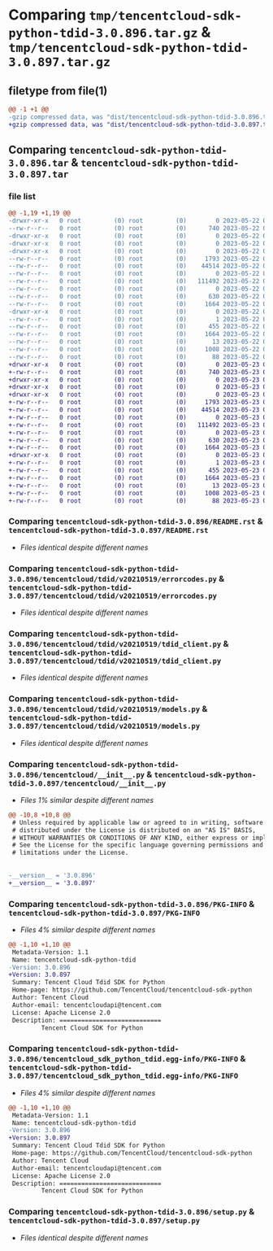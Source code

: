 # Comparing `tmp/tencentcloud-sdk-python-tdid-3.0.896.tar.gz` & `tmp/tencentcloud-sdk-python-tdid-3.0.897.tar.gz`

## filetype from file(1)

```diff
@@ -1 +1 @@
-gzip compressed data, was "dist/tencentcloud-sdk-python-tdid-3.0.896.tar", last modified: Mon May 22 00:33:55 2023, max compression
+gzip compressed data, was "dist/tencentcloud-sdk-python-tdid-3.0.897.tar", last modified: Tue May 23 02:32:45 2023, max compression
```

## Comparing `tencentcloud-sdk-python-tdid-3.0.896.tar` & `tencentcloud-sdk-python-tdid-3.0.897.tar`

### file list

```diff
@@ -1,19 +1,19 @@
-drwxr-xr-x   0 root         (0) root         (0)        0 2023-05-22 00:33:55.000000 tencentcloud-sdk-python-tdid-3.0.896/
--rw-r--r--   0 root         (0) root         (0)      740 2023-05-22 00:33:55.000000 tencentcloud-sdk-python-tdid-3.0.896/README.rst
-drwxr-xr-x   0 root         (0) root         (0)        0 2023-05-22 00:33:55.000000 tencentcloud-sdk-python-tdid-3.0.896/tencentcloud/
-drwxr-xr-x   0 root         (0) root         (0)        0 2023-05-22 00:33:55.000000 tencentcloud-sdk-python-tdid-3.0.896/tencentcloud/tdid/
-drwxr-xr-x   0 root         (0) root         (0)        0 2023-05-22 00:33:55.000000 tencentcloud-sdk-python-tdid-3.0.896/tencentcloud/tdid/v20210519/
--rw-r--r--   0 root         (0) root         (0)     1793 2023-05-22 00:33:55.000000 tencentcloud-sdk-python-tdid-3.0.896/tencentcloud/tdid/v20210519/errorcodes.py
--rw-r--r--   0 root         (0) root         (0)    44514 2023-05-22 00:33:55.000000 tencentcloud-sdk-python-tdid-3.0.896/tencentcloud/tdid/v20210519/tdid_client.py
--rw-r--r--   0 root         (0) root         (0)        0 2023-05-22 00:33:55.000000 tencentcloud-sdk-python-tdid-3.0.896/tencentcloud/tdid/v20210519/__init__.py
--rw-r--r--   0 root         (0) root         (0)   111492 2023-05-22 00:33:55.000000 tencentcloud-sdk-python-tdid-3.0.896/tencentcloud/tdid/v20210519/models.py
--rw-r--r--   0 root         (0) root         (0)        0 2023-05-22 00:33:55.000000 tencentcloud-sdk-python-tdid-3.0.896/tencentcloud/tdid/__init__.py
--rw-r--r--   0 root         (0) root         (0)      630 2023-05-22 00:33:55.000000 tencentcloud-sdk-python-tdid-3.0.896/tencentcloud/__init__.py
--rw-r--r--   0 root         (0) root         (0)     1664 2023-05-22 00:33:55.000000 tencentcloud-sdk-python-tdid-3.0.896/PKG-INFO
-drwxr-xr-x   0 root         (0) root         (0)        0 2023-05-22 00:33:55.000000 tencentcloud-sdk-python-tdid-3.0.896/tencentcloud_sdk_python_tdid.egg-info/
--rw-r--r--   0 root         (0) root         (0)        1 2023-05-22 00:33:55.000000 tencentcloud-sdk-python-tdid-3.0.896/tencentcloud_sdk_python_tdid.egg-info/dependency_links.txt
--rw-r--r--   0 root         (0) root         (0)      455 2023-05-22 00:33:55.000000 tencentcloud-sdk-python-tdid-3.0.896/tencentcloud_sdk_python_tdid.egg-info/SOURCES.txt
--rw-r--r--   0 root         (0) root         (0)     1664 2023-05-22 00:33:55.000000 tencentcloud-sdk-python-tdid-3.0.896/tencentcloud_sdk_python_tdid.egg-info/PKG-INFO
--rw-r--r--   0 root         (0) root         (0)       13 2023-05-22 00:33:55.000000 tencentcloud-sdk-python-tdid-3.0.896/tencentcloud_sdk_python_tdid.egg-info/top_level.txt
--rw-r--r--   0 root         (0) root         (0)     1008 2023-05-22 00:33:55.000000 tencentcloud-sdk-python-tdid-3.0.896/setup.py
--rw-r--r--   0 root         (0) root         (0)       88 2023-05-22 00:33:55.000000 tencentcloud-sdk-python-tdid-3.0.896/setup.cfg
+drwxr-xr-x   0 root         (0) root         (0)        0 2023-05-23 02:32:45.000000 tencentcloud-sdk-python-tdid-3.0.897/
+-rw-r--r--   0 root         (0) root         (0)      740 2023-05-23 02:32:45.000000 tencentcloud-sdk-python-tdid-3.0.897/README.rst
+drwxr-xr-x   0 root         (0) root         (0)        0 2023-05-23 02:32:45.000000 tencentcloud-sdk-python-tdid-3.0.897/tencentcloud/
+drwxr-xr-x   0 root         (0) root         (0)        0 2023-05-23 02:32:45.000000 tencentcloud-sdk-python-tdid-3.0.897/tencentcloud/tdid/
+drwxr-xr-x   0 root         (0) root         (0)        0 2023-05-23 02:32:45.000000 tencentcloud-sdk-python-tdid-3.0.897/tencentcloud/tdid/v20210519/
+-rw-r--r--   0 root         (0) root         (0)     1793 2023-05-23 02:32:45.000000 tencentcloud-sdk-python-tdid-3.0.897/tencentcloud/tdid/v20210519/errorcodes.py
+-rw-r--r--   0 root         (0) root         (0)    44514 2023-05-23 02:32:45.000000 tencentcloud-sdk-python-tdid-3.0.897/tencentcloud/tdid/v20210519/tdid_client.py
+-rw-r--r--   0 root         (0) root         (0)        0 2023-05-23 02:32:45.000000 tencentcloud-sdk-python-tdid-3.0.897/tencentcloud/tdid/v20210519/__init__.py
+-rw-r--r--   0 root         (0) root         (0)   111492 2023-05-23 02:32:45.000000 tencentcloud-sdk-python-tdid-3.0.897/tencentcloud/tdid/v20210519/models.py
+-rw-r--r--   0 root         (0) root         (0)        0 2023-05-23 02:32:45.000000 tencentcloud-sdk-python-tdid-3.0.897/tencentcloud/tdid/__init__.py
+-rw-r--r--   0 root         (0) root         (0)      630 2023-05-23 02:32:45.000000 tencentcloud-sdk-python-tdid-3.0.897/tencentcloud/__init__.py
+-rw-r--r--   0 root         (0) root         (0)     1664 2023-05-23 02:32:45.000000 tencentcloud-sdk-python-tdid-3.0.897/PKG-INFO
+drwxr-xr-x   0 root         (0) root         (0)        0 2023-05-23 02:32:45.000000 tencentcloud-sdk-python-tdid-3.0.897/tencentcloud_sdk_python_tdid.egg-info/
+-rw-r--r--   0 root         (0) root         (0)        1 2023-05-23 02:32:45.000000 tencentcloud-sdk-python-tdid-3.0.897/tencentcloud_sdk_python_tdid.egg-info/dependency_links.txt
+-rw-r--r--   0 root         (0) root         (0)      455 2023-05-23 02:32:45.000000 tencentcloud-sdk-python-tdid-3.0.897/tencentcloud_sdk_python_tdid.egg-info/SOURCES.txt
+-rw-r--r--   0 root         (0) root         (0)     1664 2023-05-23 02:32:45.000000 tencentcloud-sdk-python-tdid-3.0.897/tencentcloud_sdk_python_tdid.egg-info/PKG-INFO
+-rw-r--r--   0 root         (0) root         (0)       13 2023-05-23 02:32:45.000000 tencentcloud-sdk-python-tdid-3.0.897/tencentcloud_sdk_python_tdid.egg-info/top_level.txt
+-rw-r--r--   0 root         (0) root         (0)     1008 2023-05-23 02:32:45.000000 tencentcloud-sdk-python-tdid-3.0.897/setup.py
+-rw-r--r--   0 root         (0) root         (0)       88 2023-05-23 02:32:45.000000 tencentcloud-sdk-python-tdid-3.0.897/setup.cfg
```

### Comparing `tencentcloud-sdk-python-tdid-3.0.896/README.rst` & `tencentcloud-sdk-python-tdid-3.0.897/README.rst`

 * *Files identical despite different names*

### Comparing `tencentcloud-sdk-python-tdid-3.0.896/tencentcloud/tdid/v20210519/errorcodes.py` & `tencentcloud-sdk-python-tdid-3.0.897/tencentcloud/tdid/v20210519/errorcodes.py`

 * *Files identical despite different names*

### Comparing `tencentcloud-sdk-python-tdid-3.0.896/tencentcloud/tdid/v20210519/tdid_client.py` & `tencentcloud-sdk-python-tdid-3.0.897/tencentcloud/tdid/v20210519/tdid_client.py`

 * *Files identical despite different names*

### Comparing `tencentcloud-sdk-python-tdid-3.0.896/tencentcloud/tdid/v20210519/models.py` & `tencentcloud-sdk-python-tdid-3.0.897/tencentcloud/tdid/v20210519/models.py`

 * *Files identical despite different names*

### Comparing `tencentcloud-sdk-python-tdid-3.0.896/tencentcloud/__init__.py` & `tencentcloud-sdk-python-tdid-3.0.897/tencentcloud/__init__.py`

 * *Files 1% similar despite different names*

```diff
@@ -10,8 +10,8 @@
 # Unless required by applicable law or agreed to in writing, software
 # distributed under the License is distributed on an "AS IS" BASIS,
 # WITHOUT WARRANTIES OR CONDITIONS OF ANY KIND, either express or implied.
 # See the License for the specific language governing permissions and
 # limitations under the License.
 
 
-__version__ = '3.0.896'
+__version__ = '3.0.897'
```

### Comparing `tencentcloud-sdk-python-tdid-3.0.896/PKG-INFO` & `tencentcloud-sdk-python-tdid-3.0.897/PKG-INFO`

 * *Files 4% similar despite different names*

```diff
@@ -1,10 +1,10 @@
 Metadata-Version: 1.1
 Name: tencentcloud-sdk-python-tdid
-Version: 3.0.896
+Version: 3.0.897
 Summary: Tencent Cloud Tdid SDK for Python
 Home-page: https://github.com/TencentCloud/tencentcloud-sdk-python
 Author: Tencent Cloud
 Author-email: tencentcloudapi@tencent.com
 License: Apache License 2.0
 Description: ============================
         Tencent Cloud SDK for Python
```

### Comparing `tencentcloud-sdk-python-tdid-3.0.896/tencentcloud_sdk_python_tdid.egg-info/PKG-INFO` & `tencentcloud-sdk-python-tdid-3.0.897/tencentcloud_sdk_python_tdid.egg-info/PKG-INFO`

 * *Files 4% similar despite different names*

```diff
@@ -1,10 +1,10 @@
 Metadata-Version: 1.1
 Name: tencentcloud-sdk-python-tdid
-Version: 3.0.896
+Version: 3.0.897
 Summary: Tencent Cloud Tdid SDK for Python
 Home-page: https://github.com/TencentCloud/tencentcloud-sdk-python
 Author: Tencent Cloud
 Author-email: tencentcloudapi@tencent.com
 License: Apache License 2.0
 Description: ============================
         Tencent Cloud SDK for Python
```

### Comparing `tencentcloud-sdk-python-tdid-3.0.896/setup.py` & `tencentcloud-sdk-python-tdid-3.0.897/setup.py`

 * *Files identical despite different names*

